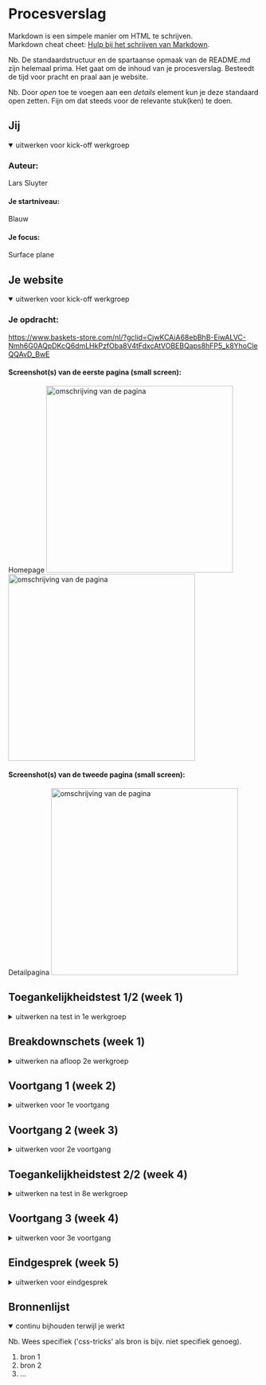 # Procesverslag
Markdown is een simpele manier om HTML te schrijven.  
Markdown cheat cheet: [Hulp bij het schrijven van Markdown](https://github.com/adam-p/markdown-here/wiki/Markdown-Cheatsheet).

Nb. De standaardstructuur en de spartaanse opmaak van de README.md zijn helemaal prima. Het gaat om de inhoud van je procesverslag. Besteedt de tijd voor pracht en praal aan je website.

Nb. Door *open* toe te voegen aan een *details* element kun je deze standaard open zetten. Fijn om dat steeds voor de relevante stuk(ken) te doen.





## Jij

<details open>
  <summary>uitwerken voor kick-off werkgroep</summary>

  ### Auteur:
  Lars Sluyter

  #### Je startniveau:
  Blauw

  #### Je focus:
  Surface plane
 
</details>





## Je website

<details open>
  <summary>uitwerken voor kick-off werkgroep</summary>

  ### Je opdracht:
  https://www.baskets-store.com/nl/?gclid=CjwKCAiA68ebBhB-EiwALVC-Nmh6G0AQpDKcQ6dmLHkPzfOba8V4tFdxcAtVOBEBQaps8hFP5_k8YhoCleQQAvD_BwE

  #### Screenshot(s) van de eerste pagina (small screen): 
  Homepage
  <img src="readme-images/homepage1.jpg" width="375px" alt="omschrijving van de pagina">
  <img src="readme-images/homepage2.jpg" width="375px" alt="omschrijving van de pagina">
  #### Screenshot(s) van de tweede pagina (small screen):
  Detailpagina
  <img src="readme-images/detailpagina.jpg" width="375px" alt="omschrijving van de pagina">
 
</details>



## Toegankelijkheidstest 1/2 (week 1)

<details>
  <summary>uitwerken na test in 1e werkgroep</summary>

  ### Bevindingen
  Lijst met je bevindingen die in de test naar voren kwamen:

  #### Screenreader
Tijdens het testen van de screenreader kwamen er enkele probelem voor, het werkt niet helemaal als gehoopt. De reader slaat automatisch door naar het hamburgermenu, alleen is deze niet uitgeklapt. Dus verwarring voor de gebruiker.


  #### Muis en Toetsenbord 
De website is niet toesenboord vriendelijk. Dit komt omdat het niet beschikt over een TAB functie.


  #### Motoriek (shocks, elastiekjes)
Met verwarring/verandering in mijn motoriek dmv de schrokband en/of de andere motorische afleidingen merk ik dat het niet een groot probleem voor mijzelf is. De pagina is toegangbaar en gebruikbaar.


  #### Visueel (brillen, contrast, kleurenblind, dark/light). 
  Hier korte omschrijving (met indien nodig afbeeldingen)

  Hier een omschrijving van hoe het opgelost kan worden (met indien nodig afbeeldingen)

</details>



## Breakdownschets (week 1)

<details>
  <summary>uitwerken na afloop 2e werkgroep</summary>

  ### de hele pagina: 
  <img src="readme-images/dummy-plaatje.jpg" width="375px" alt="breakdown van de hele pagina">

  ### dynamisch deel (bijv menu): 
  <img src="readme-images/dummy-plaatje.jpg" width="375px" alt="breakdown van een dynamisch deel">

  ### wellicht nog een dynamisch deel (bijv filter): 
  <img src="readme-images/dummy-plaatje.jpg" width="375px" alt="breakdown van nog een dynamisch deel">

</details>





## Voortgang 1 (week 2)

<details>
  <summary>uitwerken voor 1e voortgang</summary>

  ### Stand van zaken
  hier dit ging goed & dit was lastig (neem ook screenshots op van delen van je website en code)


  ### Agenda voor meeting
  samen met je groepje opstellen

  | Lars Sluyter    | nikki okker       | Jordy    | student 4        |
  | ---            | ---                | ---          | ---              |
  Voortgang van ons groepje,
  elkaars werk voor inspiratie,
  Typografie hierachie,
  toegankelijkheid,
  Css assesntials en
  Java script "truckjes"
- Homepage:
+ Hoe kan ik de home pagina aanzienlijker maken voor de gebruiker
+ Kan ik audio en video gebruiker bij mijn pagina 
+ Werken pop ups in het nadeel of voordeel van mijn site 

| nikki okker  
Pagina 1:
Is mijn HTML semantisch correct? Want dat is de basis. Als dat goed staat kan ik aan de slag. 

Hamburger menu: hoe zit dat?, alle content van index.html moet ik alles wat in een article staat apart stylen?

De categorieën: hoe kan ik die beste vormgeven? Ook op deze manier, moet dta dan ook in een grid? En die zoekbalk ook? En hoe maak ik die zoekbalk?

Footer: hoe kan ik footer van Kukuru namaken met name de opzet ervan. Html heb ik al. Het naast elkaar zetten is de vraag. 

Pagina 2:

- Mag de class op de body, vanwege andere content styling met nth-of-type?

- hoe kan ik zo’n MP3 afspeler erin zetten? Zoals op kukuru website. 

- hoe krijg ik net als bij kukuru website de boeken naast elkaar? Positioneren? Of flexbox? Of ??

| Jordy 

Alleen een vraag of mijn carousel, voor de rest gaat het wel goed.
  ### Verslag van meeting
  hier na afloop snel de uitkomsten van de meeting vastleggen

  Het was een erg productieve meeting:
  - Ik heb hulp gekregen bij het HTML.
  - Geholpen met een begin van mijn CSS.
  - Inspiratie op gedaan bij mijn klasgenoten.


</details>





## Voortgang 2 (week 3)

<details>
  <summary>uitwerken voor 2e voortgang</summary>

  ### Stand van zaken
  hier dit ging goed & dit was lastig (neem ook screenshots op van delen van je website en code)


  ### Agenda voor meeting
  samen met je groepje opstellen

  Lars Sluyter
  
  Ik wil het hebben over het maken van een header en het stijlen van een burger menu. Of je een hele footer moet maken, over het stijlen van een formulier en grid op foto's plaatsen.

  Nikki Okker

  Ik wil graag focussen op het positioneren van mijn tweede pagina en daarna nog tip voor stijlen van mijn eerste pagina. En ik wil een audio player op mn site maar ik snap niet hoe dat werkt :) Dus daar ga ik ook naar vragen.

  Jordy

  Ik wil graag mijn caroussel bespreken, possitioning en inlining.
  
  ### Verslag van meeting
  hier na afloop snel de uitkomsten van de meeting vastleggen

  - punt 1
  - punt 2
  - nog een punt
- ...

</details>





## Toegankelijkheidstest 2/2 (week 4)

<details>
  <summary>uitwerken na test in 8e werkgroep</summary>

  ### Bevindingen
  - Er is geen darkmode, dit geld voor het orgineel en voor mijn eigenpagina. Ruimte voor verbetering!
  - Beterft belemmering van kleur is er geen probleem bij mijn webpagina. Links zijn duidelijk en goed te zien. Foto's vallen niet weg.
  - Het is mogelijk om te tabben door de website, Alleen is er nogsteeds het probleem van het tabben door het hamburger menu terwijl je dit niet ziet.
  Er is een duidelijke state om te zien waar de gebruiker naartoe tabt in vergelijking tot de orginele website. 
  - De screenreader leest de webpagina goed op, maar ik vindt nog een enkel problemem in het navigeren:
  = Er is nog niet goed gebruik gemaakt van ALT en logische rederneringen.
  - parkison werkt wel goed op de website, alleen niet op de hoogste stand.
  - de brillen werken allemaal opzich wel, behalve als je het hele zicht verwijderd.

  #### Screenreader
  Hier korte omschrijving (met indien nodig afbeeldingen)

  Hier een omschrijving van hoe het opgelost kan worden (met indien nodig afbeeldingen)


  #### Muis en Toetsenbord 
  Hier korte omschrijving (met indien nodig afbeeldingen)

  Hier een omschrijving van hoe het opgelost kan worden (met indien nodig afbeeldingen)


  #### Motoriek (shocks, elastiekjes)
  Hier korte omschrijving (met indien nodig afbeeldingen)

  Hier een omschrijving van hoe het opgelost kan worden (met indien nodig afbeeldingen)


  #### Visueel (brillen, contrast, kleurenblind, dark/light). 
  Hier korte omschrijving (met indien nodig afbeeldingen)

  Hier een omschrijving van hoe het opgelost kan worden (met indien nodig afbeeldingen)

</details>





## Voortgang 3 (week 4)

<details>
  <summary>uitwerken voor 3e voortgang</summary>

  ### Stand van zaken
  hier dit ging goed & dit was lastig (neem ook screenshots op van delen van je website en code)


  ### Agenda voor meeting
  samen met je groepje opstellen

  | student 1      | student 2          | student 3    | student 4        |
  | ---            | ---                | ---          | ---              |
  | dit bespreken  | en dit             | en ik dit    | en dan ik dat    |
  | en dat ook nog | dit als er tijd is | nog een punt | dit wil ik zeker |
  | ...            | ...                | ...          | ...              |


  ### Verslag van meeting
  hier na afloop snel de uitkomsten van de meeting vastleggen

  - punt 1
  - punt 2
  - nog een punt
  - ...

</details>





## Eindgesprek (week 5)

<details>
  <summary>uitwerken voor eindgesprek</summary>

  ### Je uitkomst - karakteristiek screenshots:
  <img src="readme-images/dummy-plaatje.jpg" width="375px" alt="uitomst opdracht 1">


  ### Dit ging goed/Heb ik geleerd: 
  Korte omschrijving met plaatjes

  <img src="readme-images/dummy-plaatje.jpg" width="375px" alt="top">


  ### Dit was lastig/Is niet gelukt:
  Korte omschrijving met plaatjes

  <img src="readme-images/dummy-plaatje.jpg" width="375px" alt="bummer">
</details>





## Bronnenlijst

<details open>
  <summary>continu bijhouden terwijl je werkt</summary>

  Nb. Wees specifiek ('css-tricks' als bron is bijv. niet specifiek genoeg).

  1. bron 1
  2. bron 2
  3. ...

</details>